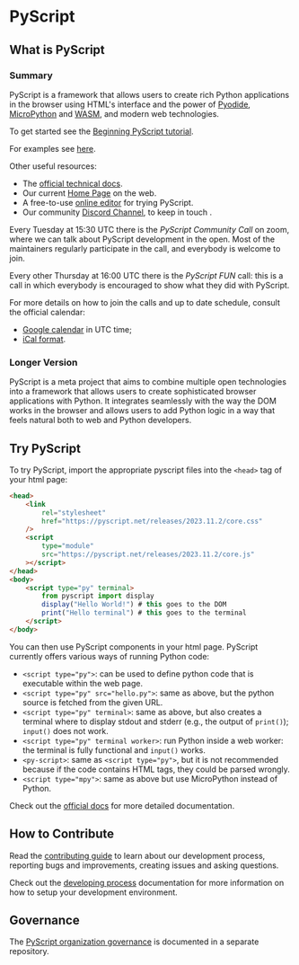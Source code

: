 # PyScript

## What is PyScript

### Summary

PyScript is a framework that allows users to create rich Python applications in the browser using HTML's interface and the power of [Pyodide](https://pyodide.org/en/stable/), [MicroPython](https://micropython.org/) and [WASM](https://webassembly.org/), and modern web technologies.

To get started see the [Beginning PyScript tutorial](https://docs.pyscript.net/latest/beginning-pyscript/).

For examples see [here](https://pyscript.com/@examples).

Other useful resources:

- The [official technical docs](https://docs.pyscript.net/).
- Our current [Home Page](https://pyscript.net/) on the web.
- A free-to-use [online editor](https://pyscript.com/) for trying PyScript.
- Our community [Discord Channel](https://discord.gg/BYB2kvyFwm), to keep in touch .

Every Tuesday at 15:30 UTC there is the _PyScript Community Call_ on zoom, where we can talk about PyScript development in the open. Most of the maintainers regularly participate in the call, and everybody is welcome to join.

Every other Thursday at 16:00 UTC there is the _PyScript FUN_ call: this is a call in which everybody is encouraged to show what they did with PyScript.

For more details on how to join the calls and up to date schedule, consult the official calendar:

-   [Google calendar](https://calendar.google.com/calendar/u/0/embed?src=d3afdd81f9c132a8c8f3290f5cc5966adebdf61017fca784eef0f6be9fd519e0@group.calendar.google.com&ctz=UTC) in UTC time;
-   [iCal format](https://calendar.google.com/calendar/ical/d3afdd81f9c132a8c8f3290f5cc5966adebdf61017fca784eef0f6be9fd519e0%40group.calendar.google.com/public/basic.ics).

### Longer Version

PyScript is a meta project that aims to combine multiple open technologies into a framework that allows users to create sophisticated browser applications with Python. It integrates seamlessly with the way the DOM works in the browser and allows users to add Python logic in a way that feels natural both to web and Python developers.

## Try PyScript

To try PyScript, import the appropriate pyscript files into the `<head>` tag of your html page:

```html
<head>
    <link
        rel="stylesheet"
        href="https://pyscript.net/releases/2023.11.2/core.css"
    />
    <script
        type="module"
        src="https://pyscript.net/releases/2023.11.2/core.js"
    ></script>
</head>
<body>
    <script type="py" terminal>
        from pyscript import display
        display("Hello World!") # this goes to the DOM
        print("Hello terminal") # this goes to the terminal
    </script>
</body>
```

You can then use PyScript components in your html page. PyScript currently offers various ways of running Python code:

-   `<script type="py">`: can be used to define python code that is executable within the web page.
-   `<script type="py" src="hello.py">`: same as above, but the python source is fetched from the given URL.
-   `<script type="py" terminal>`: same as above, but also creates a terminal where to display stdout and stderr (e.g., the output of `print()`); `input()` does not work.
-   `<script type="py" terminal worker>`: run Python inside a web worker: the terminal is fully functional and `input()` works.
-   `<py-script>`: same as `<script type="py">`, but it is not recommended because if the code contains HTML tags, they could be parsed wrongly.
-   `<script type="mpy">`: same as above but use MicroPython instead of Python.

Check out the [official docs](https://docs.pyscript.net/) for more detailed documentation.

## How to Contribute

Read the [contributing guide](CONTRIBUTING.md) to learn about our development process, reporting bugs and improvements, creating issues and asking questions.

Check out the [developing process](https://pyscript.github.io/docs/latest/contributing) documentation for more information on how to setup your development environment.

## Governance

The [PyScript organization governance](https://github.com/pyscript/governance) is documented in a separate repository.
